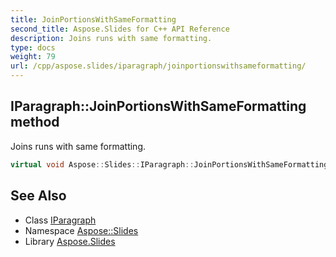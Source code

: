 ```yaml
---
title: JoinPortionsWithSameFormatting
second_title: Aspose.Slides for C++ API Reference
description: Joins runs with same formatting.
type: docs
weight: 79
url: /cpp/aspose.slides/iparagraph/joinportionswithsameformatting/
---
```

## IParagraph::JoinPortionsWithSameFormatting method


Joins runs with same formatting.

```cpp
virtual void Aspose::Slides::IParagraph::JoinPortionsWithSameFormatting()=0
```

## See Also

* Class [IParagraph](../)
* Namespace [Aspose::Slides](../../)
* Library [Aspose.Slides](../../../)

